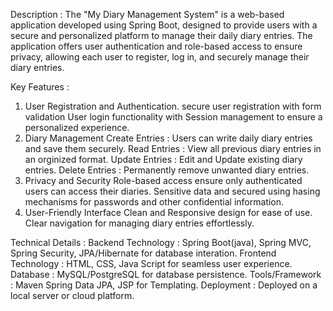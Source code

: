 Description : 
The "My Diary Management System" is a web-based application developed using Spring Boot, designed to provide users with a secure and personalized platform to manage their daily diary entries. 
The application offers user authentication and role-based access to ensure privacy, allowing each user to register, log in, and securely manage their diary entries.

Key Features :
1. User Registration and Authentication.
   secure user registration with form validation
   User login functionality with Session management to ensure a personalized experience.
2. Diary Management
   Create Entries : Users can write daily diary entries and save them securely.
   Read Entries : View all previous diary entries in an orginized format.
   Update Entries : Edit and Update existing diary entries.
   Delete Entries : Permanently remove unwanted diary entries.
3. Privacy and Security
   Role-based access ensure only authenticated users can access their diaries.
   Sensitive data and secured using hasing mechanisms for passwords and other confidential information.
4. User-Friendly Interface
   Clean and Responsive design for ease of use.
   Clear navigation for managing diary entries effortlessly.

Technical Details :
Backend Technology : Spring Boot(java), Spring MVC, Spring Security, JPA/Hibernate for database interation.
Frontend Technology : HTML, CSS, Java Script for seamless user experience.
Database : MySQL/PostgreSQL for database persistence.
Tools/Framework : Maven Spring Data JPA, JSP for Templating.
Deployment : Deployed on a local server or cloud platform.
